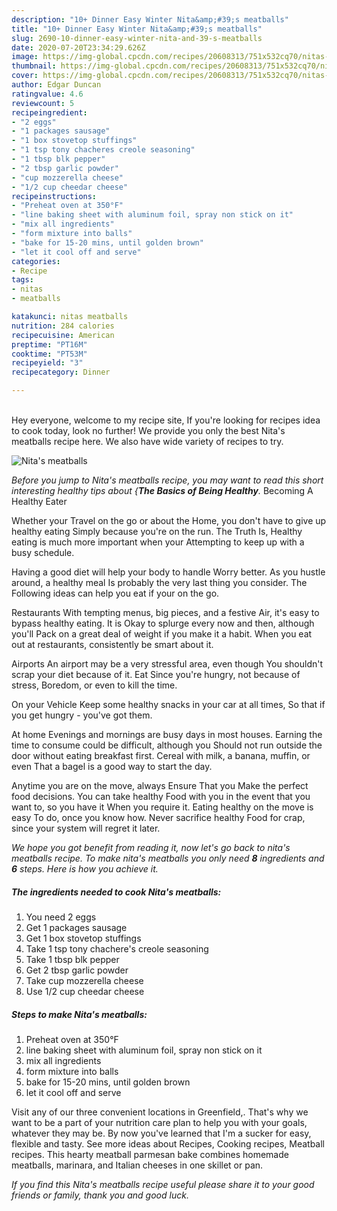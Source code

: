 ```yaml
---
description: "10+ Dinner Easy Winter Nita&amp;#39;s meatballs"
title: "10+ Dinner Easy Winter Nita&amp;#39;s meatballs"
slug: 2690-10-dinner-easy-winter-nita-and-39-s-meatballs
date: 2020-07-20T23:34:29.626Z
image: https://img-global.cpcdn.com/recipes/20608313/751x532cq70/nitas-meatballs-recipe-main-photo.jpg
thumbnail: https://img-global.cpcdn.com/recipes/20608313/751x532cq70/nitas-meatballs-recipe-main-photo.jpg
cover: https://img-global.cpcdn.com/recipes/20608313/751x532cq70/nitas-meatballs-recipe-main-photo.jpg
author: Edgar Duncan
ratingvalue: 4.6
reviewcount: 5
recipeingredient:
- "2 eggs"
- "1 packages sausage"
- "1 box stovetop stuffings"
- "1 tsp tony chacheres creole seasoning"
- "1 tbsp blk pepper"
- "2 tbsp garlic powder"
- "cup mozzerella cheese"
- "1/2 cup cheedar cheese"
recipeinstructions:
- "Preheat oven at 350°F"
- "line baking sheet with aluminum foil, spray non stick on it"
- "mix all ingredients"
- "form mixture into balls"
- "bake for 15-20 mins, until golden brown"
- "let it cool off and serve"
categories:
- Recipe
tags:
- nitas
- meatballs

katakunci: nitas meatballs 
nutrition: 284 calories
recipecuisine: American
preptime: "PT16M"
cooktime: "PT53M"
recipeyield: "3"
recipecategory: Dinner

---
```

<br>
Hey everyone, welcome to my recipe site, If you're looking for recipes idea to cook today, look no further! We provide you only the best Nita&#39;s meatballs recipe here. We also have wide variety of recipes to try.
<br>


![Nita&#39;s meatballs](https://img-global.cpcdn.com/recipes/20608313/751x532cq70/nitas-meatballs-recipe-main-photo.jpg)

<i>Before you jump to Nita&#39;s meatballs recipe, you may want to read this short interesting healthy tips about {<strong>The Basics of Being Healthy</strong>.</i>
Becoming A Healthy Eater

Whether your Travel on the go or about the
Home, you don't have to give up healthy eating
Simply because you're on the run. The Truth Is,
Healthy eating is much more important when your
Attempting to keep up with a busy schedule.

Having a good diet will help your body to handle
Worry better. As you hustle around, a healthy meal
Is probably the very last thing you consider. The
Following ideas can help you eat if your on the go.

Restaurants
With tempting menus, big pieces, and a festive
Air, it's easy to bypass healthy eating. It is 
Okay to splurge every now and then, although you'll
Pack on a great deal of weight if you make it a habit.
When you eat out at restaurants, consistently be smart
about it.

Airports
An airport may be a very stressful area, even though 
You shouldn't scrap your diet because of it. Eat
Since you're hungry, not because of stress,
Boredom, or even to kill the time.

On your Vehicle 
Keep some healthy snacks in your car at all times,
So that if you get hungry - you've got them.

At home
Evenings and mornings are busy days in most houses.
Earning the time to consume could be difficult, although you
Should not run outside the door without eating breakfast
first. Cereal with milk, a banana, muffin, or even
That a bagel is a good way to start the day.

Anytime you are on the move, always Ensure That you
Make the perfect food decisions. You can take healthy
Food with you in the event that you want to, so you have it
When you require it. Eating healthy on the move is easy
To do, once you know how. Never sacrifice healthy
Food for crap, since your system will regret it later.


<i>We hope you got benefit from reading it, now let's go back to nita&#39;s meatballs recipe. To make nita&#39;s meatballs you only need <strong>8</strong> ingredients and <strong>6</strong> steps. Here is how you achieve it.
</i>

##### The ingredients needed to cook Nita&#39;s meatballs:

1. You need 2 eggs
1. Get 1 packages sausage
1. Get 1 box stovetop stuffings
1. Take 1 tsp tony chachere&#39;s creole seasoning
1. Take 1 tbsp blk pepper
1. Get 2 tbsp garlic powder
1. Take cup mozzerella cheese
1. Use 1/2 cup cheedar cheese


##### Steps to make Nita&#39;s meatballs:

1. Preheat oven at 350°F
1. line baking sheet with aluminum foil, spray non stick on it
1. mix all ingredients
1. form mixture into balls
1. bake for 15-20 mins, until golden brown
1. let it cool off and serve


Visit any of our three convenient locations in Greenfield,. That&#39;s why we want to be a part of your nutrition care plan to help you with your goals, whatever they may be. By now you&#39;ve learned that I&#39;m a sucker for easy, flexible and tasty. See more ideas about Recipes, Cooking recipes, Meatball recipes. This hearty meatball parmesan bake combines homemade meatballs, marinara, and Italian cheeses in one skillet or pan. 

<i>If you find this Nita&#39;s meatballs recipe useful please share it to your good friends or family, thank you and good luck.</i>
